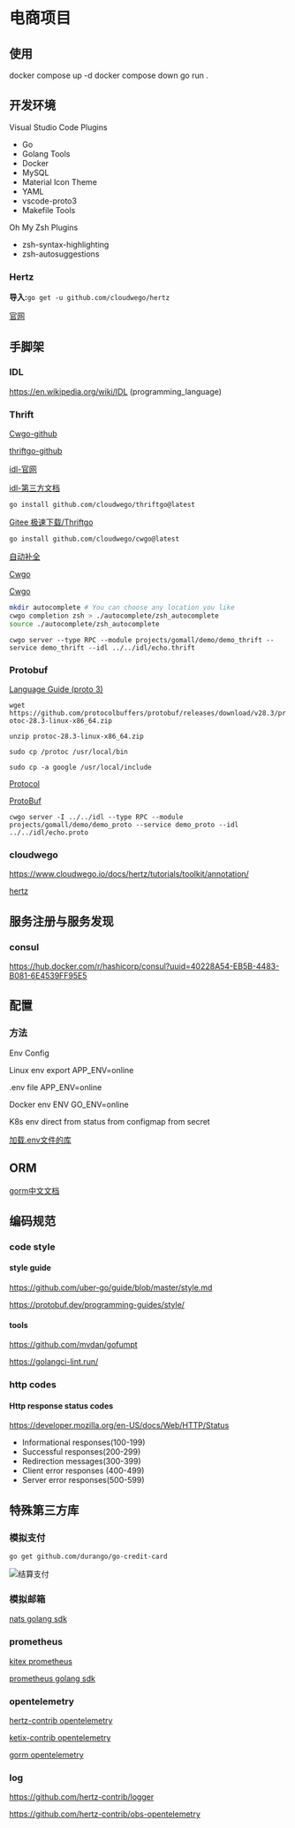 # 电商项目

## 使用

docker compose up -d
docker compose down
go run .

## 开发环境

Visual Studio Code
Plugins
- Go
- Golang Tools
- Docker
- MySQL
- Material lcon Theme
- YAML
- vscode-proto3
- Makefile Tools

Oh My Zsh
Plugins
- zsh-syntax-highlighting
- zsh-autosuggestions

### Hertz

**导入:**`go get -u github.com/cloudwego/hertz`

[官网](https://www.cloudwego.io/zh/docs/hertz/getting-started/)

## 手脚架

### IDL

https://en.wikipedia.org/wiki/IDL (programming_language)

### Thrift

[Cwgo-github](https://github.com/cloudwego/cwgo)

[thriftgo-github](https://github.com/cloudwego/thriftgo)

[idl-官网](https://thrift.apache.org/docs/idl)

[idl-第三方文档](https://diwakergupta.github.io/thrift-missing-guide/)

`go install github.com/cloudwego/thriftgo@latest`

[Gitee 极速下载/Thriftgo](https://gitee.com/mirrors/Thriftgo)

`go install github.com/cloudwego/cwgo@latest`

[自动补全](https://www.cloudwego.io/zh/docs/cwgo/tutorials/auto-completion/)

[Cwgo](https://www.cloudwego.io/docs/cwgo/)

[Cwgo](https://github.com/cloudwego)

```zsh
mkdir autocomplete # You can choose any location you like
cwgo completion zsh > ./autocomplete/zsh_autocomplete
source ./autocomplete/zsh_autocomplete
```

`cwgo server --type RPC --module projects/gomall/demo/demo_thrift --service demo_thrift --idl ../../idl/echo.thrift`

### Protobuf

[Language Guide (proto 3)](https://protobuf.dev/programming-guides/proto3/)

`wget https://github.com/protocolbuffers/protobuf/releases/download/v28.3/protoc-28.3-linux-x86_64.zip`

`unzip protoc-28.3-linux-x86_64.zip`

`sudo cp /protoc /usr/local/bin`

`sudo cp -a google /usr/local/include`

[Protocol](https://github.com/protocolbuffers/protobuf/releases/tag/v28.3)

[ProtoBuf](https://blog.csdn.net/weixin_74531333/article/details/140469169)

`cwgo server -I ../../idl --type RPC --module projects/gomall/demo/demo_proto --service demo_proto --idl ../../idl/echo.proto`

### cloudwego

https://www.cloudwego.io/docs/hertz/tutorials/toolkit/annotation/

[hertz](https://www.cloudwego.io/docs/hertz/)

## 服务注册与服务发现 

### consul

https://hub.docker.com/r/hashicorp/consul?uuid=40228A54-EB5B-4483-B081-6E4539FF95E5

## 配置

### 方法

Env Config

Linux env
export APP_ENV=online

.env file
APP_ENV=online

Docker env
ENV GO_ENV=online

K8s env
direct
from status
from configmap
from secret

[加载.env文件的库](https://github.com/joho/godotenv)

## ORM

[gorm中文文档](https://gorm.golang.ac.cn/docs/models.html)

## 编码规范

### code style

#### style guide

https://github.com/uber-go/guide/blob/master/style.md

https://protobuf.dev/programming-guides/style/

#### tools

https://github.com/mvdan/gofumpt

https://golangci-lint.run/

### http codes

#### Http response status codes

https://developer.mozilla.org/en-US/docs/Web/HTTP/Status

- Informational responses(100-199)
- Successful responses(200-299)
- Redirection messages(300-399)
- Client error responses (400-499)
- Server error responses(500-599)

## 特殊第三方库

### 模拟支付

`go get github.com/durango/go-credit-card`

![结算支付](image/结算支付.png)

### 模拟邮箱

[nats golang sdk](https://github.com/nats-io/nats.go)

### prometheus

[kitex prometheus](https://github.com/kitex-contrib/monitor-prometheus)

[prometheus golang sdk](https://github.com/prometheus/client_golang)

### opentelemetry

[hertz-contrib opentelemetry](https://github.com/hertz-contrib/obs-opentelemetry)

[ketix-contrib opentelemetry](https://github.com/kitex-contrib/obs-opentelemetry)

[gorm opentelemetry](https://github.com/go-gorm/opentelemetry)

### log

https://github.com/hertz-contrib/logger

https://github.com/hertz-contrib/obs-opentelemetry